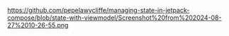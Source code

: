 


https://github.com/pepelawycliffe/managing-state-in-jetpack-compose/blob/state-with-viewmodel/Screenshot%20from%202024-08-27%2010-26-55.png
